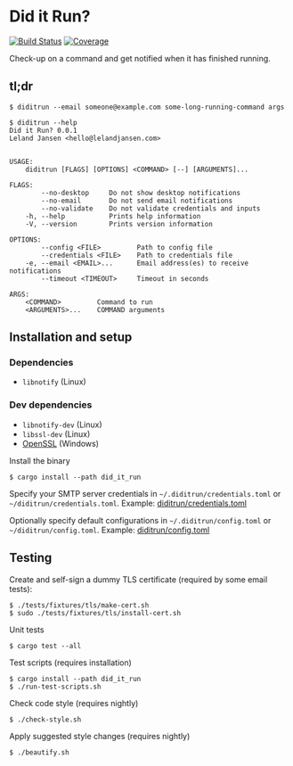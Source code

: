 # Did it Run?
[![Build Status][ci-badge]][ci]
[![Coverage][coverage-badge]][coverage]

Check-up on a command and get notified when it has finished running.

## tl;dr
```
$ diditrun --email someone@example.com some-long-running-command args

$ diditrun --help
Did it Run? 0.0.1
Leland Jansen <hello@lelandjansen.com>


USAGE:
    diditrun [FLAGS] [OPTIONS] <COMMAND> [--] [ARGUMENTS]...

FLAGS:
        --no-desktop     Do not show desktop notifications
        --no-email       Do not send email notifications
        --no-validate    Do not validate credentials and inputs
    -h, --help           Prints help information
    -V, --version        Prints version information

OPTIONS:
        --config <FILE>         Path to config file
        --credentials <FILE>    Path to credentials file
    -e, --email <EMAIL>...      Email address(es) to receive notifications
        --timeout <TIMEOUT>     Timeout in seconds

ARGS:
    <COMMAND>         Command to run
    <ARGUMENTS>...    COMMAND arguments
```

## Installation and setup

### Dependencies
* `libnotify` (Linux)

### Dev dependencies
* `libnotify-dev` (Linux)
* `libssl-dev` (Linux) 
* [OpenSSL][openssl-windows] (Windows)

Install the binary
```
$ cargo install --path did_it_run
```

Specify your SMTP server credentials in `~/.diditrun/credentials.toml` or
`~/diditrun/credentials.toml`. Example:
[diditrun/credentials.toml](tests/fixtures/diditrun/credentials.toml)

Optionally specify default configurations in `~/.diditrun/config.toml` or
`~/diditrun/config.toml`. Example:
[diditrun/config.toml](tests/fixtures/diditrun/config.toml)

## Testing
Create and self-sign a dummy TLS certificate (required by some email tests):
```
$ ./tests/fixtures/tls/make-cert.sh
$ sudo ./tests/fixtures/tls/install-cert.sh
```

Unit tests
```
$ cargo test --all
```

Test scripts (requires installation)
```
$ cargo install --path did_it_run
$ ./run-test-scripts.sh
```

Check code style (requires nightly)
```
$ ./check-style.sh
```

Apply suggested style changes (requires nightly)
```
$ ./beautify.sh
```

[ci]: https://dev.azure.com/lelandjansen/did-it-run/_build/latest?definitionId=1&branchName=master
[ci-badge]: https://dev.azure.com/lelandjansen/did-it-run/_apis/build/status/ci?branchName=master
[coverage]: https://codecov.io/gh/lelandjansen/did-it-run
[coverage-badge]: https://codecov.io/gh/lelandjansen/did-it-run/branch/master/graph/badge.svg
[openssl-windows]: https://slproweb.com/products/Win32OpenSSL.html
